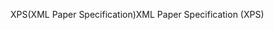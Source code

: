 <span data-ttu-id="f6340-101">XPS(XML Paper Specification)</span><span class="sxs-lookup"><span data-stu-id="f6340-101">XML Paper Specification (XPS)</span></span>